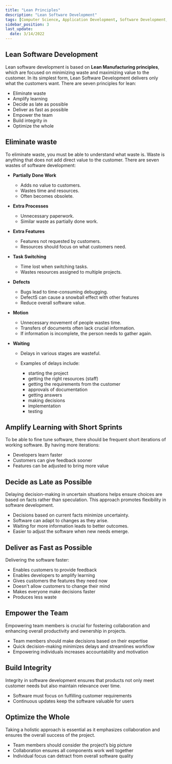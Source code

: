 ```yaml
---
title: "Lean Principles"
description: "Lean Software Development"
tags: [Computer Science, Application Development, Software Development, Lean]
sidebar_position: 3
last_update:
  date: 3/14/2022
---
```




## Lean Software Development

Lean software development is based on **Lean Manufacturing principles**, which are focused on minimizing waste and maximizing value to the customer. In its simplest form, Lean Software Development delivers only what the customers want. There are seven principles for lean:

- Eliminate waste
- Amplify learning
- Decide as late as possible
- Deliver as fast as possible
- Empower the team
- Build integrity in
- Optimize the whole

## Eliminate waste

To eliminate waste, you must be able to understand what waste is. Waste is anything that does not add direct value to the customer. There are seven wastes of software development:


- **Partially Done Work**
  - Adds no value to customers.
  - Wastes time and resources.
  - Often becomes obsolete.

- **Extra Processes**
  - Unnecessary paperwork.
  - Similar waste as partially done work.

- **Extra Features**
  - Features not requested by customers.
  - Resources should focus on what customers need.

- **Task Switching**
  - Time lost when switching tasks.
  - Wastes resources assigned to multiple projects.

- **Defects**
  - Bugs lead to time-consuming debugging.
  - DefectS can cause a snowball effect with other features
  - Reduce overall software value.

- **Motion**
  - Unnecessary movement of people wastes time.
  - Transfers of documents often lack crucial information.
  - If information is incomplete, the person needs to gather again.

- **Waiting**
  - Delays in various stages are wasteful.
  - Examples of delays include:

    - starting the project
    - getting the right resources (staff)
    - getting the requirements from the customer
    - approvals of documentation
    - getting answers
    - making decisions
    - implementation
    - testing

## Amplify Learning with Short Sprints

To be able to fine tune software, there should be frequent short iterations of working software. By having more iterations:

- Developers learn faster
- Customers can give feedback sooner
- Features can be adjusted to bring more value

## Decide as Late as Possible

Delaying decision-making in uncertain situations helps ensure choices are based on facts rather than speculation. This approach promotes flexibility in software development.

- Decisions based on current facts minimize uncertainty.
- Software can adapt to changes as they arise.
- Waiting for more information leads to better outcomes.
- Easier to adjust the software when new needs emerge.

## Deliver as Fast as Possible

Delivering the software faster:

- Enables customers to provide feedback
- Enables developers to amplify learning
- Gives customers the features they need now
- Doesn't allow customers to change their mind
- Makes everyone make decisions faster
- Produces less waste

## Empower the Team  

Empowering team members is crucial for fostering collaboration and enhancing overall productivity and ownership in projects. 

- Team members should make decisions based on their expertise  
- Quick decision-making minimizes delays and streamlines workflow  
- Empowering individuals increases accountability and motivation  

## Build Integrity  

Integrity in software development ensures that products not only meet customer needs but also maintain relevance over time. 

- Software must focus on fulfilling customer requirements  
- Continuous updates keep the software valuable for users  

## Optimize the Whole  

Taking a holistic approach is essential as it emphasizes collaboration and ensures the overall success of the project. 

- Team members should consider the project’s big picture  
- Collaboration ensures all components work well together  
- Individual focus can detract from overall software quality  